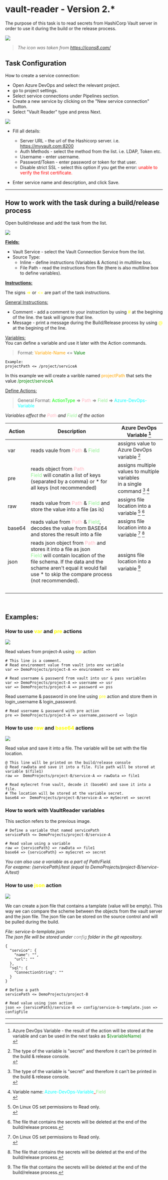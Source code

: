 # vault-reader - Version 2.*
The purpose of this task is to read secrets from HashiCorp Vault server in order to use it during the build or the release process.


![](Images/icons8-safe-128.png) <br>
>_The icon was taken from https://icons8.com/_


## Task Configuration

How to create a service connection:
* Open Azure DevOps and select the relevant project.
* go to project settings.
* Select service connections under Pipelines section.
* Create a new service by clicking on the "New service connection" button.
* Select "Vault Reader" type and press Next.

![](Images/Doc/NewServiceConnection.png)
* Fill all details:
   * Server URL - the url of the Hashicorp server. i.e. https://myvault.com:8200
   * Auth Methods - select the method from the list. i.e. LDAP, Token etc.
   * Username - enter username.
   * Password/Token - enter password or token for that user.
   * Disable strict SSL - select this option if you get the error: <span style="color:red"> unable to verify the first certificate.</span>

* Enter service name and description, and click Save.

---

## How to work with the task during a build/release process

Open build/release and add the task from the list.

![](Images/Doc/AddTaskFromTheList.png)

**<ins>Fields:</ins>**
* Vault Service - select the Vault Connection Service from the list.
* Source Type:
   * Inline - define instructions (Variables & Actions) in multiline box.
   * File Path - read the instructions from file (there is also multiline box to define variables).

**<ins>Instructions:</ins>**<br>

The signs <span style="color:yellow">=></span> or <span style="color:yellow"><=</span> are part of the task instructions.

<ins>General Instructions:</ins><br>
* Comment - add a comment to your instraction by using <span style="color:yellow">#</span> at the begining of the line. the task will ignore that line.
* Message - print a message during the Build/Release process by using <span style="color:yellow">@</span> at the begining of the line.


<ins>Variables:</ins><br>
You can define a variable and use it later with the Action commands.<br>
> Format: <span style="color:orange">Variable-Name</span> <= <span style="color:green">Value</span>

```
Example:
projectPath <= /project/serviceA
```
In this example we will create a varible named <span style="color:orange">projectPath</span> that sets the value <span style="color:green">/project/serviceA</span><br>

<ins>Define Actions:</ins><br>
> General Format:
<span style="color:lime">ActionType</span> => 
<span style="color:lightpink">Path</span> =>
<span style="color:lightgreen">Field</span> =>
<span style="color:aqua">Azure-DevOps-Variable</span><br>

_Variables affect the <span style="color:lightpink">Path</span> and <span style="color:lightgreen">Field</span> of the action_

| Action | Description | Azure DevOps Variable [^1] |
|--------|-------------|-----------------------|
| var | reads vaule from <span style="color:lightpink">Path</span> & <span style="color:lightgreen">Field</span> | assigns value to Azure DevOps variable [^2] |
| pre | reads object from <span style="color:lightpink">Path</span><br> <span style="color:lightgreen">Field</span> will conatin a list of keys (separated by a comma) or * for all keys (not recommended) | assigns multiple values to multiple variables<br> in a single command [^2] [^3] |
| raw | reads value from <span style="color:lightpink">Path</span> & <span style="color:lightgreen">Field</span> and store the value into a file (as is) | assigns file location into a variable [^4] [^5] |
| base64 | reads value from <span style="color:lightpink">Path</span> & <span style="color:lightgreen">Field</span>, decodes the value from BASE64 and stores the result into a file | assigns file location into a variable [^4] [^5] |
| json | reads json object from <span style="color:lightpink">Path</span> and stores it into a file as json<br> <span style="color:lightgreen">Field</span> will contain location of the file schema. If the data and the schame aren't equal it would fail<br> use * to skip the compare process (not recommended). | assigns file location into a variable [^5] |
|<br>

[^1]: Azure DevOps Variable - the result of the action will be stored at the variable and can be used in the next tasks as <span style="color:green">$(variableName)</span> <br>
[^2]: The type of the variable is "secret" and therefore it can't be printed in the build & release console.<br>
[^3]: Variable name: <span style="color:aqua">Azure-DevOps-Variable</span><span style="color:red">_</span><span style="color:lightgreen">Field</span><br>
[^4]: On Linux OS set permissions to Read only.<br>
[^5]: The file that contains the secrets will be deleted at the end of the build/release process.

<br>

## Examples:

### How to use <span style="color:yellow">var</span> and <span style="color:yellow">pre</span> actions

![](Images/Doc/ExampleProjectA.png)


Read values from project-A using <span style="color:yellow">var</span> action
```
# This line is a comment.
# Read environment value from vault into env variable 
var => DemoProjects/project-A => environment => env

# Read username & password from vault into usr & pass variables
var => DemoProjects/project-A => username => usr
var => DemoProjects/project-A => password => pss
```

Read username & password in one line using <span style="color:yellow">pre</span> action and store them in login_username & login_password.
```
# Read username & password with pre action
pre => DemoProjects/project-A => username,password => login
```

### How to use <span style="color:yellow">raw</span> and <span style="color:yellow">base64</span> actions

![](Images/Doc/ExampleProjectBServiceA.png)

Read value and save it into a file. The variable will be set with the file location.

```
@ This line will be printed on the build/release console
@ Read rawData and save it into a file. File path will be stored at variable $(file1)
raw =>  DemoProjects/project-B/service-A => rawData => file1

# Read mySecret from vault, decode it (base64) and save it into a file.
# The location will be stored at the variable secret.
base64 =>  DemoProjects/project-B/service-A => mySecret => secret
```

### How to work with VaultReader variables

This section refers to the previous image.
```
# Define a variable that named servicePath
servicePath <= DemoProjects/project-B/service-A

# Read value using a variable
raw => {servicePath} => rawData => file1
base64 => {servicePath} => mySecret => secret
```
_You can also use a variable as a part of Path/Field._<br>
_For exapme: {servicePath}/test (equal to DemoProjects/project-B/service-A/test)_

### How to use <span style="color:yellow">json</span> action

![](Images/Doc/ExampleProjectBServiceB.png)

We can create a json file that contains a tamplate (value will be empty). This way we can compare the scheme between the objects from the vault server and the json file. The json file can be stored on the source control and will be pulled during the build.

_File: service-b-template.json_ <br>
_The json file will be stored under <span style="color:gray">config</span> folder in the git repository._
```
{
  "service": {
    "name": "",
    "url": ""
  },
  "sql": {
    "ConnectionString": ""
  }
}
```

```
# Define a path
servicePath <= DemoProjects/project-B

# Read value using json action
json => {servicePath}/service-B => config/service-b-template.json => configFile
```

---